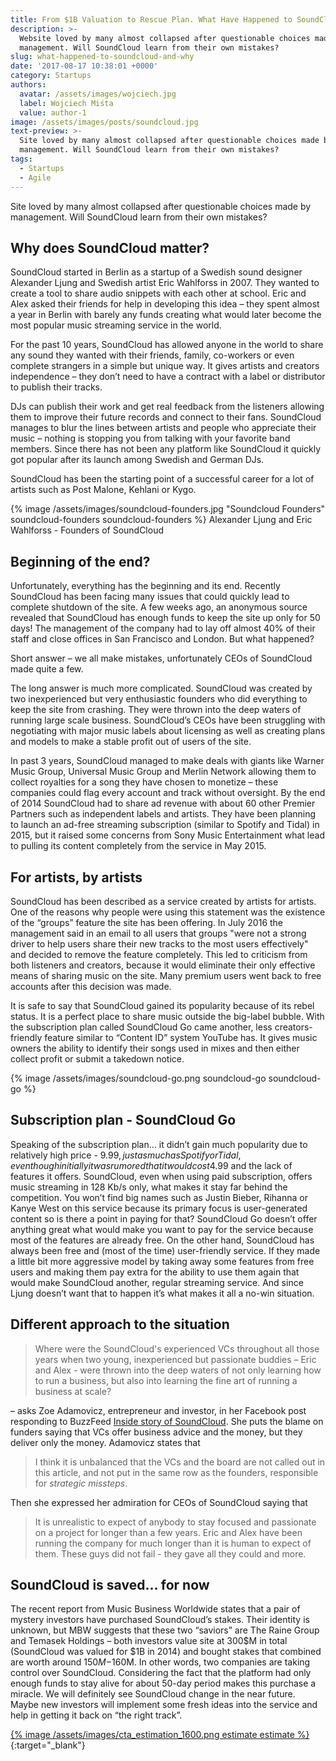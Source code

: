 ```yaml
---
title: From $1B Valuation to Rescue Plan. What Have Happened to SoundCloud and Why?
description: >-
  Website loved by many almost collapsed after questionable choices made by its
  management. Will SoundCloud learn from their own mistakes?
slug: what-happened-to-soundcloud-and-why
date: '2017-08-17 10:38:01 +0000'
category: Startups
authors:
  avatar: /assets/images/wojciech.jpg
  label: Wojciech Miśta
  value: author-1
image: /assets/images/posts/soundcloud.jpg
text-preview: >-
  Site loved by many almost collapsed after questionable choices made by
  management. Will SoundCloud learn from their own mistakes?
tags:
  - Startups
  - Agile
---
```

Site loved by many almost collapsed after questionable choices made by management. Will SoundCloud learn from their own mistakes?

## Why does SoundCloud matter?

SoundCloud started in Berlin as a startup of a Swedish sound designer Alexander Ljung and Swedish artist Eric Wahlforss in 2007. They wanted to create a tool to share audio snippets with each other at school. Eric and Alex asked their friends for help in developing this idea – they spent almost a year in Berlin with barely any funds creating what would later become the most popular music streaming service in the world.

For the past 10 years, SoundCloud has allowed anyone in the world to share any sound they wanted with their friends, family, co-workers or even complete strangers in a simple but unique way. It gives artists and creators independence – they don’t need to have a contract with a label or distributor to publish their tracks.

DJs can publish their work and get real feedback from the listeners allowing them to improve their future records and connect to their fans. SoundCloud manages to blur the lines between artists and people who appreciate their music – nothing is stopping you from talking with your favorite band members. Since there has not been any platform like SoundCloud it quickly got popular after its launch among Swedish and German DJs.

SoundCloud has been the starting point of a successful career for a lot of artists such as Post Malone, Kehlani or Kygo.

{% image /assets/images/soundcloud-founders.jpg "Soundcloud Founders" soundcloud-founders soundcloud-founders %}
Alexander Ljung and Eric Wahlforss - Founders of SoundCloud

## Beginning of the end?

Unfortunately, everything has the beginning and its end. Recently SoundCloud has been facing many issues that could quickly lead to complete shutdown of the site. A few weeks ago, an anonymous source revealed that SoundCloud has enough funds to keep the site up only for 50 days! The management of the company had to lay off almost 40% of their staff and close offices in San Francisco and London. But what happened?

Short answer – we all make mistakes, unfortunately CEOs of SoundCloud made quite a few.

The long answer is much more complicated. SoundCloud was created by two inexperienced but very enthusiastic founders who did everything to keep the site from crashing. They were thrown into the deep waters of running large scale business. SoundCloud’s CEOs have been struggling with negotiating with major music labels about licensing as well as creating plans and models to make a stable profit out of users of the site.

In past 3 years, SoundCloud managed to make deals with giants like Warner Music Group, Universal Music Group and Merlin Network allowing them to collect royalties for a song they have chosen to monetize – these companies could flag every account and track without oversight. By the end of 2014 SoundCloud had to share ad revenue with about 60 other Premier Partners such as independent labels and artists. They have been planning to launch an ad-free streaming subscription (similar to Spotify and Tidal) in 2015, but it raised some concerns from Sony Music Entertainment what lead to pulling its content completely from the service in May 2015.

## For artists, by artists

SoundCloud has been described as a service created by artists for artists. One of the reasons why people were using this statement was the existence of the “groups” feature the site has been offering. In July 2016 the management said in an email to all users that groups "were not a strong driver to help users share their new tracks to the most users effectively" and decided to remove the feature completely. This led to criticism from both listeners and creators, because it would eliminate their only effective means of sharing music on the site. Many premium users went back to free accounts after this decision was made.

It is safe to say that SoundCloud gained its popularity because of its rebel status. It is a perfect place to share music outside the big-label bubble. With the subscription plan called SoundCloud Go came another, less creators-friendly feature similar to “Content ID” system YouTube has. It gives music owners the ability to identify their songs used in mixes and then either collect profit or submit a takedown notice.

{% image /assets/images/soundcloud-go.png soundcloud-go soundcloud-go %}

## Subscription plan - SoundCloud Go

Speaking of the subscription plan… it didn’t gain much popularity due to relatively high price  - 9.99$, just as much as Spotify or Tidal, even though initially it was rumored that it would cost 4.99$ and the lack of features it offers. SoundCloud, even when using paid subscription, offers music streaming in 128 Kb/s only, what makes it stay far behind the competition. You won’t find big names such as Justin Bieber, Rihanna or Kanye West on this service because its primary focus is user-generated content so is there a point in paying for that? SoundCloud Go doesn’t offer anything great what would make you want to pay for the service because most of the features are already free. On the other hand, SoundCloud has always been free and (most of the time) user-friendly service. If they made a little bit more aggressive model by taking away some features from free users and making them pay extra for the ability to use them again that would make SoundCloud another, regular streaming service. And since Ljung doesn’t want that to happen it’s what makes it all a no-win situation.

## Different approach to the situation

> Where were the SoundCloud's experienced VCs throughout all those years when two young, inexperienced but passionate buddies – Eric and Alex - were thrown into the deep waters of not only learning how to run a business, but also into learning the fine art of running a business at scale?

– asks Zoe Adamovicz, entrepreneur and investor, in her Facebook post responding to BuzzFeed [Inside story of SoundCloud](https://www.buzzfeed.com/ryanmac/inside-the-storm-at-soundcloud?utm_term=.bslJ0NV3z#.rtK9LkRMq). She puts the blame on funders saying that VCs offer business advice and the money, but they deliver only the money. Adamovicz states that

>I think it is unbalanced that the VCs and the board are not called out in this article, and not put in the same row as the founders, responsible for *strategic missteps*.

Then she expressed her admiration for CEOs of SoundCloud saying that

> It is unrealistic to expect of anybody to stay focused and passionate on a project for longer than a few years. Eric and Alex have been running the company for much longer than it is human to expect of them. These guys did not fail - they gave all they could and more.

## SoundCloud is saved… for now

The recent report from Music Business Worldwide states that a pair of mystery investors have purchased SoundCloud’s stakes. Their identity is unknown, but MBW suggests that these two “saviors” are The Raine Group and Temasek Holdings – both investors value site at 300$M in total (SoundCloud was valued for $1B in 2014) and bought stakes that combined are worth around $150M-$160M. In other words, two companies are taking control over SoundCloud. Considering the fact that the platform had only enough funds to stay alive for about 50-day period makes this purchase a miracle. We will definitely see SoundCloud change in the near future. Maybe new investors will implement some fresh ideas into the service and help in getting it back on “the right track”.

[{% image /assets/images/cta_estimation_1600.png estimate estimate %}](https://naturaily.com/get-an-estimate){:target="_blank"}
